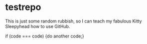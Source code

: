 testrepo
========

This is just some random rubbish, so I can teach my fabulous Kitty Sleepyhead how to use GitHub.

if (code === code) {do another code;}
